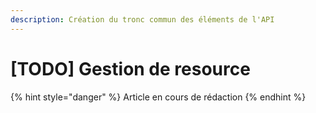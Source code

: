 ```yaml
---
description: Création du tronc commun des éléments de l'API
---
```


# \[TODO\] Gestion de resource



{% hint style="danger" %}
Article en cours de rédaction
{% endhint %}

